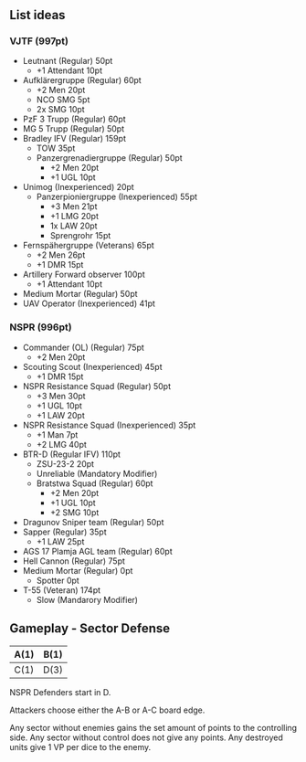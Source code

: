 #

## List ideas

### VJTF (997pt)

- Leutnant (Regular) 50pt
  - +1 Attendant 10pt
- Aufklärergruppe (Regular) 60pt
   - +2 Men 20pt
   - NCO SMG 5pt
   - 2x SMG 10pt
- PzF 3 Trupp (Regular) 60pt
- MG 5 Trupp (Regular) 50pt
- Bradley IFV (Regular) 159pt
   - TOW 35pt
   - Panzergrenadiergruppe (Regular) 50pt
      - +2 Men 20pt
      - +1 UGL 10pt
- Unimog (Inexperienced) 20pt
    - Panzerpioniergruppe (Inexperienced) 55pt
      - +3 Men 21pt
      - +1 LMG 20pt
      - 1x LAW 20pt
      - Sprengrohr 15pt
- Fernspähergruppe (Veterans) 65pt
    - +2 Men 26pt
    - +1 DMR 15pt
- Artillery Forward observer 100pt
    - +1 Attendant 10pt
- Medium Mortar (Regular) 50pt
- UAV Operator (Inexperienced) 41pt

### NSPR (996pt)

- Commander (OL) (Regular) 75pt
    - +2 Men 20pt
- Scouting Scout (Inexperienced) 45pt
    - +1 DMR 15pt
- NSPR Resistance Squad (Regular) 50pt
    - +3 Men 30pt
    - +1 UGL 10pt
    - +1 LAW 20pt
- NSPR Resistance Squad (Inexperienced) 35pt
    - +1 Man 7pt
    - +2 LMG 40pt
- BTR-D (Regular IFV) 110pt
   - ZSU-23-2 20pt
   - Unreliable (Mandatory Modifier)
   - Bratstwa Squad (Regular) 60pt
      - +2 Men 20pt
      - +1 UGL 10pt
      - +2 SMG 10pt
- Dragunov Sniper team (Regular) 50pt
- Sapper (Regular) 35pt
    - +1 LAW 25pt
- AGS 17 Plamja AGL team (Regular) 60pt
- Hell Cannon (Regular) 75pt
- Medium Mortar (Regular) 0pt
    - Spotter 0pt
- T-55 (Veteran) 174pt
   - Slow (Mandarory Modifier)
   

## Gameplay - Sector Defense

|A(1)|B(1)|
|---|---|
|C(1)|D(3)|

NSPR Defenders start in D.

Attackers choose either the A-B or A-C board edge.

Any sector without enemies gains the set amount of points to the controlling side. Any sector without control does not give any points. Any destroyed units give 1 VP per dice to the enemy.